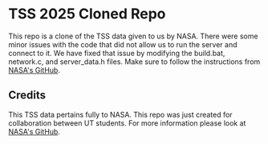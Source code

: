 # TSS 2025 Cloned Repo

This repo is a clone of the TSS data given to us by NASA. There were some minor issues with the code that did not allow us to run the server and connect to it. We have fixed that issue by modifying the build.bat, network.c, and server_data.h files. Make sure to follow the instructions from [NASA's GitHub](https://github.com/SUITS-Techteam/TSS-2025). 

## Credits
This TSS data pertains fully to NASA. This repo was just created for collaboration between UT students. For more information please look at [NASA's GitHub](https://github.com/SUITS-Techteam/TSS-2025). 

